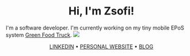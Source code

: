 <div>
  <h1 align="center">Hi, I'm Zsofi!</h1>
</div>

I'm a software developer.
I'm currently working on my tiny mobile EPoS system [Green Food Truck](https://github.com/ZsofiaS/GreenFoodtruck).
![](https://img.shields.io/badge/AVAILABLE_TO_WORK-YES-<brightgreen>)

<div>
  <p align="center">
    <a href="https://www.linkedin.com/in/zsofia-szonyi-34b8b6b6/">LINKEDIN</a> •
    <a href="https://zsofi.co.uk">PERSONAL WEBSITE</a> •
    <a href="https://zsofi.surge.sh">BLOG</a>
  </p>
</div>
